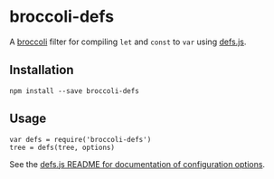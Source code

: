# broccoli-defs

A [broccoli](https://github.com/joliss/broccoli) filter for compiling `let` and `const` to `var` using [defs.js](http://github.com/olov/defs).

## Installation

    npm install --save broccoli-defs

## Usage

    var defs = require('broccoli-defs')
    tree = defs(tree, options)

See the [defs.js README for documentation of configuration options](https://github.com/olov/defs#configuration).
